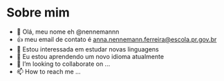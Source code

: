 # Sobre mim
- 👋 Olá, meu nome eh @nennemannn
- 👍 meu email de contato é anna.nennemann.ferreira@escola.pr.gov.br
- 👀 Estou interessada em estudar novas linguagens
- 🌱 Eu estou aprendendo um novo idioma atualmente
- 💞️ I’m looking to collaborate on ...
- 📫 How to reach me ...


